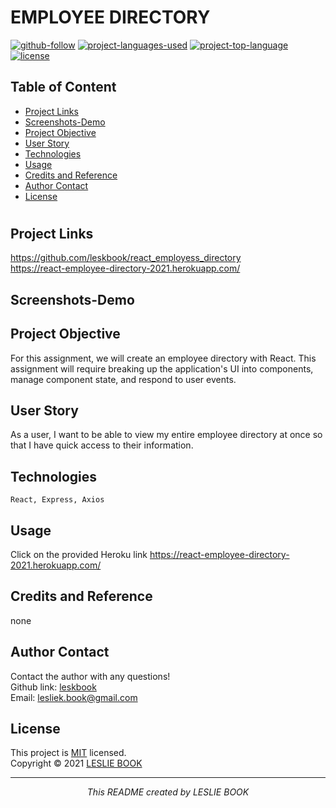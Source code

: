  
  # EMPLOYEE DIRECTORY
  [![github-follow](https://img.shields.io/github/followers/leskbook?label=Follow&logoColor=purple&style=social)](https://github.com/leskbook)
  [![project-languages-used](https://img.shields.io/github/languages/count/leskbook/react_employees_directory?color=important)](https://github.com/leskbook/react_employees_directory)
  [![project-top-language](https://img.shields.io/github/languages/top/leskbook/react_employees_directory?color=blueviolet)](https://github.com/leskbook/react_employees_directory)
  [![license](https://img.shields.io/badge/License-MIT-brightgreen.svg)](https://choosealicense.com/licenses/mit/)
  ## Table of Content
  * [ Project Links ](#Project-Links)
  * [ Screenshots-Demo ](#Screenshots)
  * [ Project Objective ](#Project-Objective)
  * [ User Story ](#User-Story)
  * [ Technologies ](#Technologies)  
  * [ Usage ](#Usage)
  * [ Credits and Reference ](#Credits-and-Reference)  
  * [ Author Contact ](#Author-Contact)
  * [ License ](#License)
  #
  ##  Project Links
  https://github.com/leskbook/react_employess_directory<br>
  https://react-employee-directory-2021.herokuapp.com/
  ## Screenshots-Demo
  
  
  ## Project Objective
  For this assignment, we will create an employee directory with React. This assignment will require breaking up the application's UI into components, manage component state, and respond to user events.
  
  ## User Story
  As a user, I want to be able to view my entire employee directory at once so that I have quick access to their information.
  ## Technologies 
  ```
  React, Express, Axios
  ```
   
  ## Usage 
  Click on the provided Heroku link https://react-employee-directory-2021.herokuapp.com/
  
  ## Credits and Reference
  none
  
  ## Author Contact
  Contact the author with any questions!<br>
  Github link: [leskbook](https://github.com/leskbook)<br>
  Email: lesliek.book@gmail.com
  ## License
  This project is [MIT](https://choosealicense.com/licenses/mit/) licensed.<br />
  Copyright © 2021 [LESLIE BOOK](https://github.com/leskbook)
  
  <hr>
  <p align='center'><i>
  This README created by LESLIE BOOK
  </i></p>
  
